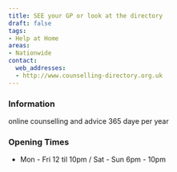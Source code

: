 ```yaml
---
title: SEE your GP or look at the directory
draft: false
tags:
- Help at Home
areas:
- Nationwide
contact:
  web_addresses:
  - http://www.counselling-directory.org.uk
---
```


### Information
online counselling and advice 365 daye per year

### Opening Times
* Mon - Fri 12 til 10pm / Sat - Sun 6pm - 10pm

